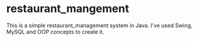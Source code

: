 # restaurant_mangement
This is a simple restaurant_management system in Java. I've used Swing, MySQL and OOP concepts to create it.
